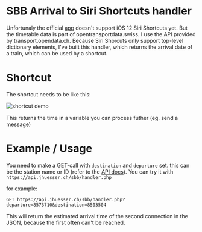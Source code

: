 # SBB Arrival to Siri Shortcuts handler

Unfortunaly the official [app](https://www.sbb.ch/en/timetable/mobile-apps/sbb-mobile.html) doesn't support iOS 12 Siri Shortcuts yet. But the timetable data is part of opentransportdata.swiss. I use the API provided by transport.opendata.ch. Because Siri Shorcuts only support top-level dictionary elements, I've built this handler, which returns the arrival date of a train, which can be used by a shortcut.

# Shortcut 
The shortcut needs to be like this:

![shortcut demo](https://api.jhuesser.ch/sbb/cut.jpg)

This returns the time in a variable you can process futher (eg. send a message)

# Example / Usage

You need to make a GET-call with `destination` and `departure` set. this can be the station name or ID (refer to the [API docs](http://transport.opendata.ch/docs.html)). You can try it with `https://api.jhuesser.ch/sbb/handler.php`

for example:
```HTTP
GET https://api.jhuesser.ch/sbb/handler.php?departure=8573710&destination=8503504
```
This will return the estimated arrival time of the second connection in the JSON, because the first often can't be reached.